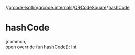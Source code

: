 //[qrcode-kotlin](../../../index.md)/[qrcode.internals](../index.md)/[QRCodeSquare](index.md)/[hashCode](hash-code.md)

# hashCode

[common]\
open override fun [hashCode](hash-code.md)(): [Int](https://kotlinlang.org/api/latest/jvm/stdlib/kotlin-stdlib/kotlin/-int/index.html)
